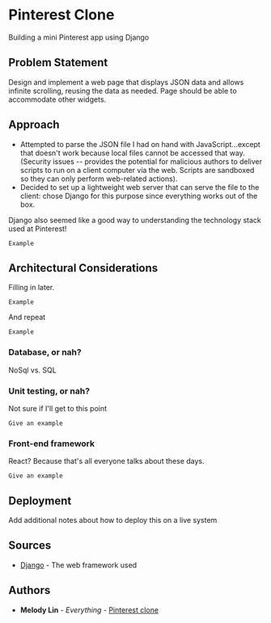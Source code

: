 # Pinterest Clone

Building a mini Pinterest app using Django

## Problem Statement

Design and implement a web page that displays JSON data and allows infinite scrolling, reusing the data as needed. Page should be able to accommodate other widgets.

## Approach

* Attempted to parse the JSON file I had on hand with JavaScript...except that doesn't work because local files cannot be accessed that way. (Security issues -- provides the potential for malicious authors to deliver scripts to run on a client computer via the web. Scripts are sandboxed so they can only perform web-related actions).
* Decided to set up a lightweight web server that can serve the file to the client: chose Django for this purpose since everything works out of the box.

Django also seemed like a good way to understanding the technology stack used at Pinterest!

```
Example
```

## Architectural Considerations

Filling in later.

```
Example
```

And repeat

```
Example
```



### Database, or nah?

NoSql vs. SQL

### Unit testing, or nah?

Not sure if I'll get to this point

```
Give an example
```

### Front-end framework

React? Because that's all everyone talks about these days.

```
Give an example
```

## Deployment

Add additional notes about how to deploy this on a live system

## Sources

* [Django](https://docs.djangoproject.com/en/1.11/intro/) - The web framework used

## Authors

* **Melody Lin** - *Everything* - [Pinterest clone](https://github.com/sobriquette/pinclone)
